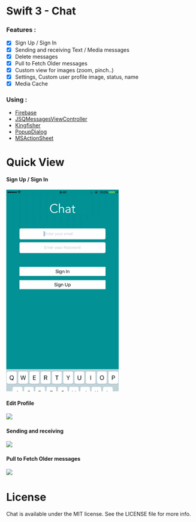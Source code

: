 # Swift 3 - Chat 

### Features :
- [x] Sign Up / Sign In  
- [x] Sending and receiving Text / Media messages
- [x] Delete messages
- [x] Pull to Fetch Older messages
- [x] Custom view for images (zoom, pinch..)
- [x] Settings, Custom user profile image, status, name
- [x] Media Cache

### Using :
* [Firebase](https://firebase.google.com/)
* [JSQMessagesViewController](https://github.com/jessesquires/JSQMessagesViewController)
* [Kingfisher](https://github.com/onevcat/Kingfisher)
* [PopupDialog](https://github.com/Orderella/PopupDialog)
* [MSActionSheet](https://github.com/MaorS/MSActionSheet)

# Quick View
#### Sign Up / Sign In 
<img src="https://github.com/MaorS/IOS-Chat/blob/master/media/signin-up.gif" width="300">

#### Edit Profile
<img src="https://github.com/MaorS/IOS-Chat/blob/master/media/edit-profile.gif" width="500">

#### Sending and receiving
<img src="https://github.com/MaorS/IOS-Chat/blob/master/media/send-messages.gif" width="500">

#### Pull to Fetch Older messages
<img src="https://github.com/MaorS/IOS-Chat/blob/master/media/pull-to-fetch.gif" width="300">


# License
Chat is available under the MIT license. See the LICENSE file for more info.
